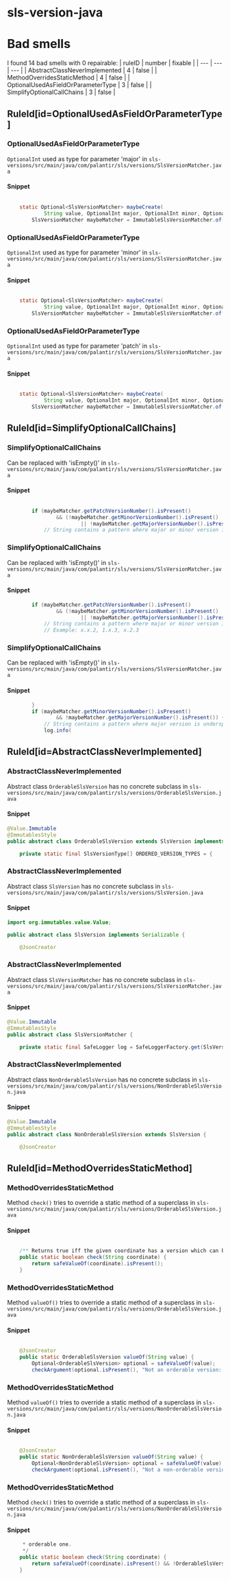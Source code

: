 # sls-version-java 
 
# Bad smells
I found 14 bad smells with 0 repairable:
| ruleID | number | fixable |
| --- | --- | --- |
| AbstractClassNeverImplemented | 4 | false |
| MethodOverridesStaticMethod | 4 | false |
| OptionalUsedAsFieldOrParameterType | 3 | false |
| SimplifyOptionalCallChains | 3 | false |
## RuleId[id=OptionalUsedAsFieldOrParameterType]
### OptionalUsedAsFieldOrParameterType
`OptionalInt` used as type for parameter 'major'
in `sls-versions/src/main/java/com/palantir/sls/versions/SlsVersionMatcher.java`
#### Snippet
```java

    static Optional<SlsVersionMatcher> maybeCreate(
            String value, OptionalInt major, OptionalInt minor, OptionalInt patch) {
        SlsVersionMatcher maybeMatcher = ImmutableSlsVersionMatcher.of(value, major, minor, patch);

```

### OptionalUsedAsFieldOrParameterType
`OptionalInt` used as type for parameter 'minor'
in `sls-versions/src/main/java/com/palantir/sls/versions/SlsVersionMatcher.java`
#### Snippet
```java

    static Optional<SlsVersionMatcher> maybeCreate(
            String value, OptionalInt major, OptionalInt minor, OptionalInt patch) {
        SlsVersionMatcher maybeMatcher = ImmutableSlsVersionMatcher.of(value, major, minor, patch);

```

### OptionalUsedAsFieldOrParameterType
`OptionalInt` used as type for parameter 'patch'
in `sls-versions/src/main/java/com/palantir/sls/versions/SlsVersionMatcher.java`
#### Snippet
```java

    static Optional<SlsVersionMatcher> maybeCreate(
            String value, OptionalInt major, OptionalInt minor, OptionalInt patch) {
        SlsVersionMatcher maybeMatcher = ImmutableSlsVersionMatcher.of(value, major, minor, patch);

```

## RuleId[id=SimplifyOptionalCallChains]
### SimplifyOptionalCallChains
Can be replaced with 'isEmpty()'
in `sls-versions/src/main/java/com/palantir/sls/versions/SlsVersionMatcher.java`
#### Snippet
```java

        if (maybeMatcher.getPatchVersionNumber().isPresent()
                && (!maybeMatcher.getMinorVersionNumber().isPresent()
                        || !maybeMatcher.getMajorVersionNumber().isPresent())) {
            // String contains a pattern where major or minor version is underspecified.
```

### SimplifyOptionalCallChains
Can be replaced with 'isEmpty()'
in `sls-versions/src/main/java/com/palantir/sls/versions/SlsVersionMatcher.java`
#### Snippet
```java
        if (maybeMatcher.getPatchVersionNumber().isPresent()
                && (!maybeMatcher.getMinorVersionNumber().isPresent()
                        || !maybeMatcher.getMajorVersionNumber().isPresent())) {
            // String contains a pattern where major or minor version is underspecified.
            // Example: x.x.2, 1.x.3, x.2.3
```

### SimplifyOptionalCallChains
Can be replaced with 'isEmpty()'
in `sls-versions/src/main/java/com/palantir/sls/versions/SlsVersionMatcher.java`
#### Snippet
```java
        }
        if (maybeMatcher.getMinorVersionNumber().isPresent()
                && !maybeMatcher.getMajorVersionNumber().isPresent()) {
            // String contains a pattern where major version is underspecified. Example: x.2.x
            log.info(
```

## RuleId[id=AbstractClassNeverImplemented]
### AbstractClassNeverImplemented
Abstract class `OrderableSlsVersion` has no concrete subclass
in `sls-versions/src/main/java/com/palantir/sls/versions/OrderableSlsVersion.java`
#### Snippet
```java
@Value.Immutable
@ImmutablesStyle
public abstract class OrderableSlsVersion extends SlsVersion implements Comparable<OrderableSlsVersion> {

    private static final SlsVersionType[] ORDERED_VERSION_TYPES = {
```

### AbstractClassNeverImplemented
Abstract class `SlsVersion` has no concrete subclass
in `sls-versions/src/main/java/com/palantir/sls/versions/SlsVersion.java`
#### Snippet
```java
import org.immutables.value.Value;

public abstract class SlsVersion implements Serializable {

    @JsonCreator
```

### AbstractClassNeverImplemented
Abstract class `SlsVersionMatcher` has no concrete subclass
in `sls-versions/src/main/java/com/palantir/sls/versions/SlsVersionMatcher.java`
#### Snippet
```java
@Value.Immutable
@ImmutablesStyle
public abstract class SlsVersionMatcher {

    private static final SafeLogger log = SafeLoggerFactory.get(SlsVersionMatcher.class);
```

### AbstractClassNeverImplemented
Abstract class `NonOrderableSlsVersion` has no concrete subclass
in `sls-versions/src/main/java/com/palantir/sls/versions/NonOrderableSlsVersion.java`
#### Snippet
```java
@Value.Immutable
@ImmutablesStyle
public abstract class NonOrderableSlsVersion extends SlsVersion {

    @JsonCreator
```

## RuleId[id=MethodOverridesStaticMethod]
### MethodOverridesStaticMethod
Method `check()` tries to override a static method of a superclass
in `sls-versions/src/main/java/com/palantir/sls/versions/OrderableSlsVersion.java`
#### Snippet
```java

    /** Returns true iff the given coordinate has a version which can be parsed into a valid orderable SLS version. */
    public static boolean check(String coordinate) {
        return safeValueOf(coordinate).isPresent();
    }
```

### MethodOverridesStaticMethod
Method `valueOf()` tries to override a static method of a superclass
in `sls-versions/src/main/java/com/palantir/sls/versions/OrderableSlsVersion.java`
#### Snippet
```java

    @JsonCreator
    public static OrderableSlsVersion valueOf(String value) {
        Optional<OrderableSlsVersion> optional = safeValueOf(value);
        checkArgument(optional.isPresent(), "Not an orderable version: {value}", UnsafeArg.of("value", value));
```

### MethodOverridesStaticMethod
Method `valueOf()` tries to override a static method of a superclass
in `sls-versions/src/main/java/com/palantir/sls/versions/NonOrderableSlsVersion.java`
#### Snippet
```java

    @JsonCreator
    public static NonOrderableSlsVersion valueOf(String value) {
        Optional<NonOrderableSlsVersion> optional = safeValueOf(value);
        checkArgument(optional.isPresent(), "Not a non-orderable version: {value}", UnsafeArg.of("value", value));
```

### MethodOverridesStaticMethod
Method `check()` tries to override a static method of a superclass
in `sls-versions/src/main/java/com/palantir/sls/versions/NonOrderableSlsVersion.java`
#### Snippet
```java
     * orderable one.
     */
    public static boolean check(String coordinate) {
        return safeValueOf(coordinate).isPresent() && !OrderableSlsVersion.check(coordinate);
    }
```

